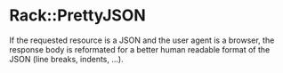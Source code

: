 # Rack::PrettyJSON

If the requested resource is a JSON and the user agent is a browser, the response body is reformated for a better human readable format of the JSON (line breaks, indents, …).